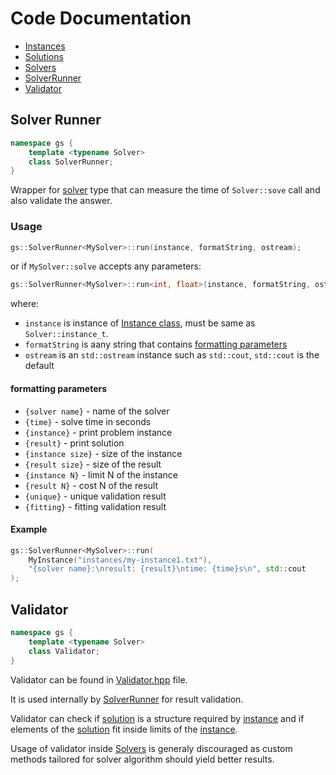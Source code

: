 # Code Documentation

* [Instances](./inst/README.md)
* [Solutions](./res/README.md)
* [Solvers](./solvers/README.md)
* [SolverRunner](#solver-runner)
* [Validator](#validator)

## Solver Runner

``` c++
namespace gs {
    template <typename Solver>
    class SolverRunner;
}
```

Wrapper for [solver](./solvers/README.md#solvers) type that can measure the time of `Solver::sove` call and also validate the answer.

### Usage

``` c++
gs::SolverRunner<MySolver>::run(instance, formatString, ostream);
```

or if `MySolver::solve` accepts any parameters:

``` c++
gs::SolverRunner<MySolver>::run<int, float>(instance, formatString, ostream, 5, 4.32f);
```

where:
* `instance` is instance of [Instance class](./inst/README.md), must be same as `Solver::instance_t`.
* `formatString` is aany string that contains [formatting parameters](#formatting-parameters)
* `ostream` is an `std::ostream` instance such as `std::cout`, `std::cout` is the default

#### formatting parameters
* `{solver name}` - name of the solver
* `{time}` - solve time in seconds
* `{instance}` - print problem instance
* `{result}` - print solution
* `{instance size}` - size of the instance
* `{result size}` - size of the result
* `{instance N}` - limit N of the instance
* `{result N}` - cost N of the result
* `{unique}` - unique validation result
* `{fitting}` - fitting validation result

#### Example

``` c++
gs::SolverRunner<MySolver>::run(
    MyInstance("instances/my-instance1.txt"),
    "{solver name}:\nresult: {result}\ntime: {time}s\n", std::cout
);
```

## Validator

``` c++
namespace gs {
    template <typename Solver>
    class Validator;
}
```

Validator can be found in [Validator.hpp](./Validator.hpp) file.

It is used internally by [SolverRunner](#solver-runner) for result validation.

Validator can check if [solution](./res/README.md) is a structure required by [instance](./inst/README.md) and if elements of the [solution](./res/README.md) fit inside limits of the [instance](./inst/README.md).

Usage of validator inside [Solvers](./solvers/README.md) is generaly discouraged as custom methods tailored for solver algorithm should yield better results.